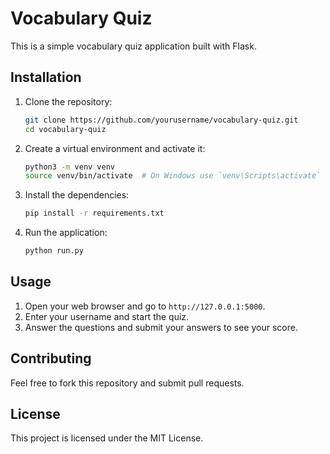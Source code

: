 # Vocabulary Quiz

This is a simple vocabulary quiz application built with Flask.

## Installation

1. Clone the repository:
    ```bash
    git clone https://github.com/yourusername/vocabulary-quiz.git
    cd vocabulary-quiz
    ```

2. Create a virtual environment and activate it:
    ```bash
    python3 -m venv venv
    source venv/bin/activate  # On Windows use `venv\Scripts\activate`
    ```

3. Install the dependencies:
    ```bash
    pip install -r requirements.txt
    ```

4. Run the application:
    ```bash
    python run.py
    ```

## Usage

1. Open your web browser and go to `http://127.0.0.1:5000`.
2. Enter your username and start the quiz.
3. Answer the questions and submit your answers to see your score.

## Contributing

Feel free to fork this repository and submit pull requests.

## License

This project is licensed under the MIT License.
